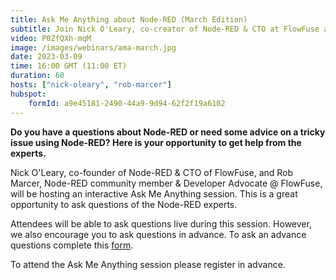 ```yaml
---
title: Ask Me Anything about Node-RED (March Edition)
subtitle: Join Nick O'Leary, co-creator of Node-RED & CTO at FlowFuse and Rob Marcer, Developer Educator at FlowFuse, for an AMA on Node-RED
video: P0ZfQXh-mqM
image: /images/webinars/ama-march.jpg
date: 2023-03-09
time: 16:00 GMT (11:00 ET) 
duration: 60
hosts: ["nick-oleary", "rob-marcer"]
hubspot:
    formId: a9e45181-2490-44a9-9d94-62f2f19a6102
---
```


**Do you have a questions about Node-RED or need some advice on a tricky issue using Node-RED? Here is your opportunity to get help from the experts.**

<!--more-->

Nick O'Leary, co-founder of Node-RED & CTO of FlowFuse, and Rob Marcer, Node-RED community member & Developer Advocate @ FlowFuse, will be hosting an interactive Ask Me Anything session. This is a great opportunity to ask questions of the Node-RED experts.

Attendees will be able to ask questions live during this session. However, we also encourage you to ask questions in advance. To ask an advance questions complete this [form](https://forms.gle/jCi3hhNg3cjw1VQE7).

To attend the Ask Me Anything session please register in advance.
